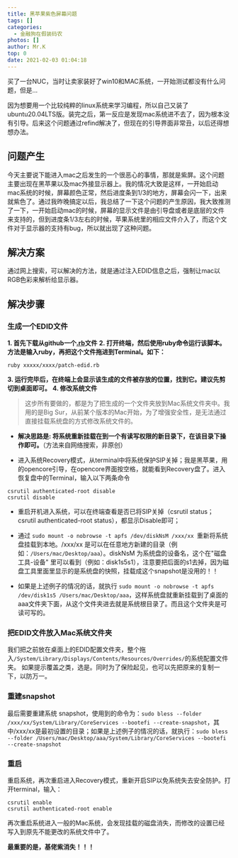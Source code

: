 ```yaml
---
title: 黑苹果紫色屏幕问题
tags: []
categories:
  - 金融狗在假装码农
photos: []
author: Mr.K
top: 0
date: 2021-02-03 01:04:18
---
```


买了一台NUC，当时让卖家装好了win10和MAC系统，一开始测试都没有什么问题，但是...
<!-- more --> 因为想要用一个比较纯粹的linux系统来学习编程，所以自己又装了ubuntu20.04LTS版。装完之后，第一反应是发现mac系统进不去了，因为根本没有引导。后来这个问题通过refind解决了，但现在的引导界面非常丑，以后还得想想办法。

## 问题产生
今天主要说下能进入mac之后发生的一个很恶心的事情，那就是紫屏。这个问题主要出现在黑苹果以及mac外接显示器上。我的情况大致是这样，一开始启动mac系统的时候，屏幕颜色正常，然后进度条到1/3的地方，屏幕会闪一下，出来就紫色了。通过我昨晚搞定以后，我总结了一下这个问题的产生原因，我大致推测了一下，一开始启动mac的时候，屏幕的显示文件是由引导盘或者是底层的文件来支持的，但到进度条1/3左右的时候，苹果系统里的相应文件介入了，而这个文件对于显示器的支持有bug，所以就出现了这种问题。

## 解决方案
通过网上搜索，可以解决的方法，就是通过注入EDID信息之后，强制让mac以RGB色彩来解析给显示器。

## 解决步骤
### 生成一个EDID文件
**1. 首先下载从github一个[.rb](https://gist.githubusercontent.com/adaugherity/7435890/raw/66c54c17b179809b028b58a2ca7af0b9540d05b6/patch-edid.rb)文件**
**2. 打开终端，然后使用ruby命令运行该脚本。方法是输入ruby，再把这个文件拖进到Terminal。如下：**
```
ruby xxxxx/xxxx/patch-edid.rb
```
**3. 运行完毕后，在终端上会显示该生成的文件被存放的位置，找到它。建议先剪切到桌面即可。**
**4. 修改系统文件**
> 这步所有要做的，都是为了把生成的一个文件夹放到Mac系统文件夹中。我用的是Big Sur，从前某个版本的Mac开始，为了增强安全性，是无法通过直接挂载系统盘的方式修改系统文件的。
- **解决思路是: 将系统重新挂载在到一个有读写权限的新目录下，在该目录下操作即可。**（方法来自网络搜索，非原创）

- 进入系统Recovery模式，从terminal中将系统保护SIP关掉；我是黑苹果，用的opencore引导，在opencore界面按空格，就能看到Recovery盘了。进入恢复盘中的Terminal，输入以下两条命令
```
csrutil authenticated-root disable
csrutil disable
```


- 重启开机进入系统，可以在终端查看是否已将SIP关掉（csrutil status；csrutil authenticated-root status），都显示Disable即可；

- 通过 `sudo mount -o nobrowse -t apfs /dev/diskNsM /xxx/xx `重新将系统盘挂载到本地。/xxx/xx 是可以在任意地方新建的目录（例如：`/Users/mac/Desktop/aaa`）。diskNsM 为系统盘的设备名，这个在"磁盘工具-设备" 里可以看到（例如：disk1s5s1），注意要把后面的s1去掉，因为磁盘工具里面里显示的是系统盘的快照，挂载成这个snapshot是没用的！！
- 如果是上述例子的情况的话，就执行 `sudo mount -o nobrowse -t apfs /dev/disk1s5 /Users/mac/Desktop/aaa`，这样系统盘就重新挂载到了桌面的aaa文件夹下面，从这个文件夹进去就是系统根目录了。而且这个文件夹是可读可写的。

### 把EDID文件放入Mac系统文件夹
我们把之前放在桌面上的EDID配置文件夹，整个拖入`/System/Library/Displays/Contents/Resources/Overrides/`的系统配置文件夹。
如果提示覆盖之类，选是。同时为了保险起见，也可以先把原来的复制一下，以防万一。
### 重建snapshot
最后需要重建系统 snapshot，使用到的命令为：`sudo bless --folder /xxx/xx/System/Library/CoreServices --bootefi --create-snapshot`，其中/xxx/xx是最初设置的目录；如果是上述例子的情况的话，就执行：`sudo bless --folder /Users/mac/Desktop/aaa/System/Library/CoreServices --bootefi --create-snapshot`
### 重启
重启系统，再次重启进入Recovery模式，重新开启SIP以免系统失去安全防护。打开terminal，输入：
```
csrutil enable
csrutil authenticated-root enable
```

再次重启系统进入一般的Mac系统，会发现挂载的磁盘消失，而修改的设置已经写入到原先不能更改的系统文件中了。


**最重要的是，基佬紫消失！！！**
